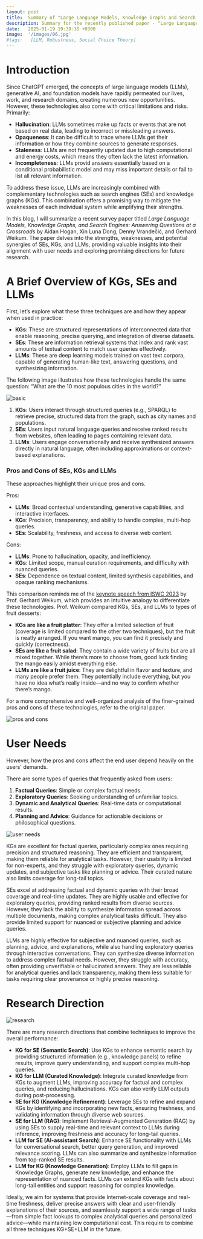 ```yaml
---
layout: post
title:  Summary of "Large Language Models, Knowledge Graphs and Search Engines - A Crossroads for Answering Users’ Questions"
description: Summary for the recently published paper - "Large Language Models, Knowledge Graphs and Search Engines - A Crossroads for Answering Users’ Questions". 
date:   2025-01-19 19:39:35 +0300
image:  '/images/06.jpg'
#tags:   [LLM, Robustness, Social Choice Theory]
---
```

# Introduction

Since ChatGPT emerged, the concepts of large language models (LLMs), generative AI, and foundation models have rapidly permeated our lives, work, and research domains, creating numerous new opportunities.
However, these technologies also come with critical limitations and risks. Primarily:
- **Hallucination**: LLMs sometimes make up facts or events that are not based on real data, leading to incorrect or missleading answers.
- **Opaqueness**: It can be difficult to trace where LLMs get their information or how they combine sources to generate responses.
- **Staleness**: LLMs are not frequently updated due to high computational and energy costs, which means they often lack the latest information.
- **Incompleteness**: LLMs provid answers essentially based on a conditional probabilistic model  and may miss important details or fail to list all relevant information.

To address these issue, LLMs are increasingly combined with complementary technologies such as search engines (SEs) and knowledge graphs (KGs). This combination offers a promising way to mitigate the weaknesses of each individual system while amplifying their strengths.

In this blog, I will summarize a recent survey paper titled _Large Language Models, Knowledge Graphs, and Search Engines: Answering Questions at a Crossroads_ by Aidan Hogan, Xin Luna Dong, Denny Vrandečić, and Gerhard Weikum. The paper delves into the strengths, weaknesses, and potential synergies of SEs, KGs, and LLMs, providing valuable insights into their alignment with user needs and exploring promising directions for future research.

# A Brief Overview of KGs, SEs and LLMs

First, let’s explore what these three techniques are and how they appear when used in practice:
- **KGs**: These are structured representations of interconnected data that enable reasoning, precise querying, and integration of diverse datasets.
- **SEs**: These are information retrieval systems that index and rank vast amounts of textual content to match user queries effectively.
- **LLMs**: These are deep learning models trained on vast text corpora, capable of generating human-like text, answering questions, and synthesizing information.

The following image illustrates how these technologies handle the same question: “What are the 10 most populous cities in the world?”

![basic](/images/survey_basic.png)

1. **KGs**: Users interact through structured queries (e.g., SPARQL) to retrieve precise, structured data from the graph, such as city names and populations.
2. **SEs**: Users input natural language queries and receive ranked results from websites, often leading to pages containing relevant data.
3. **LLMs**: Users engage conversationally and receive synthesized answers directly in natural language, often including approximations or context-based explanations.

### Pros and Cons of SEs, KGs and LLMs

These approaches highlight their unique pros and cons.

Pros:
- **LLMs**: Broad contextual understanding, generative capabilities, and interactive interfaces.
- **KGs**: Precision, transparency, and ability to handle complex, multi-hop queries.
- **SEs**: Scalability, freshness, and access to diverse web content.

Cons:
- **LLMs**: Prone to hallucination, opacity, and inefficiency.
- **KGs**: Limited scope, manual curation requirements, and difficulty with nuanced queries.
- **SEs**: Dependence on textual content, limited synthesis capabilities, and opaque ranking mechanisms.

This comparison reminds me of the [keynote speech from ISWC 2023](https://videolectures.net/videos/iswc2023_weikum_knowledge_graphs) by Prof. Gerhard Weikum, which provides an intuitive analogy to differentiate these technologies. Prof. Weikum compared KGs, SEs, and LLMs to types of fruit desserts:
- **KGs are like a fruit platter**: They offer a limited selection of fruit (coverage is limited compared to the other two techniques), but the fruit is neatly arranged. If you want mango, you can find it precisely and quickly (correctness).
- **SEs are like a fruit salad**: They contain a wide variety of fruits but are all mixed together. While there’s more to choose from, good luck finding the mango easily amidst everything else.
- **LLMs are like a fruit juice**: They are delightful in flavor and texture, and many people prefer them. They potentially include everything, but you have no idea what’s really inside—and no way to confirm whether there’s mango.

For a more comprehensive and well-organized analysis of the finer-grained pros and cons of these technologies, refer to the original paper.

![pros and cons](/images/survey_procon.png)

# User Needs

However, how the pros and cons affect the end user depend heavily on the users' demands.

There are some types of queries that frequently asked from users:
1. **Factual Queries**: Simple or complex factual needs.
2. **Exploratory Queries**: Seeking understanding of unfamiliar topics.
3. **Dynamic and Analytical Queries**: Real-time data or computational results.
4. **Planning and Advice**: Guidance for actionable decisions or philosophical questions.

![user needs](/images/survey_query.png)

KGs are excellent for factual queries, particularly complex ones requiring precision and structured reasoning. They are efficient and transparent, making them reliable for analytical tasks. However, their usability is limited for non-experts, and they struggle with exploratory queries, dynamic updates, and subjective tasks like planning or advice. Their curated nature also limits coverage for long-tail topics.

SEs excel at addressing factual and dynamic queries with their broad coverage and real-time updates. They are highly usable and effective for exploratory queries, providing ranked results from diverse sources. However, they lack the ability to synthesize information spread across multiple documents, making complex analytical tasks difficult. They also provide limited support for nuanced or subjective planning and advice queries.

LLMs are highly effective for subjective and nuanced queries, such as planning, advice, and explanations, while also handling exploratory queries through interactive conversations. They can synthesize diverse information to address complex factual needs. However, they struggle with accuracy, often providing unverifiable or hallucinated answers. They are less reliable for analytical queries and lack transparency, making them less suitable for tasks requiring clear provenance or highly precise reasoning.

# Research Direction

![research](/images/survey_research.png)

There are many research directions that combine techniques to improve the overall performance:
- **KG for SE (Semantic Search)**: Use KGs to enhance semantic search by providing structured information (e.g., knowledge panels) to refine results, improve query understanding, and support complex multi-hop queries.
- **KG for LLM (Curated Knowledge)**: Integrate curated knowledge from KGs to augment LLMs, improving accuracy for factual and complex queries, and reducing hallucinations. KGs can also verify LLM outputs during post-processing.
- **SE for KG (Knowledge Refinement)**: Leverage SEs to refine and expand KGs by identifying and incorporating new facts, ensuring freshness, and validating information through diverse web sources.
- **SE for LLM (RAG)**: Implement Retrieval-Augmented Generation (RAG) by using SEs to supply real-time and relevant context to LLMs during inference, improving freshness and accuracy for long-tail queries.
- **LLM for SE (AI-assistant Search)**: Enhance SE functionality with LLMs for conversational search, better query generation, and improved relevance scoring. LLMs can also summarize and synthesize information from top-ranked SE results.
- **LLM for KG (Knowledge Generation)**: Employ LLMs to fill gaps in Knowledge Graphs, generate new knowledge, and enhance the representation of nuanced facts. LLMs can extend KGs with facts about long-tail entities and support reasoning for complex knowledge.

Ideally, we aim for systems that provide Internet-scale coverage and real-time freshness, deliver precise answers with clear and user-friendly explanations of their sources, and seamlessly support a wide range of tasks—from simple fact lookups to complex analytical queries and personalized advice—while maintaining low computational cost. This require to combine all three techniques KG+SE+LLM in the future.



